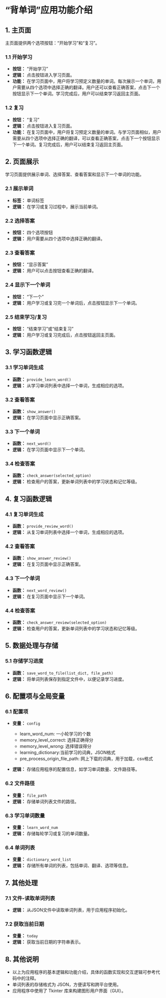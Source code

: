 # “背单词”应用功能介绍

## 1. 主页面

主页面提供两个选项按钮：“开始学习”和“复习”。

### 1.1 开始学习

- **按钮：** “开始学习”
- **逻辑：** 点击按钮进入学习页面。
- **功能：** 在学习页面中，用户将学习预定义数量的单词。每次展示一个单词，用户需要从四个选项中选择正确的翻译。用户还可以查看正确答案，点击下一个按钮显示下一个单词。学习完成后，用户可以结束学习返回主页面。

### 1.2 复习

- **按钮：** “复习”
- **逻辑：** 点击按钮进入复习页面。
- **功能：** 在复习页面中，用户将复习预定义数量的单词。与学习页面相似，用户需要从四个选项中选择正确的翻译，可以查看正确答案，点击下一个按钮显示下一个单词。复习完成后，用户可以结束复习返回主页面。

## 2. 页面展示

学习页面提供展示单词、选择答案、查看答案和显示下一个单词的功能。

### 2.1 展示单词

- **标签：** 单词标签
- **逻辑：** 在学习或复习过程中，展示当前单词。

### 2.2 选择答案

- **按钮：** 四个选项按钮
- **逻辑：** 用户需要从四个选项中选择正确的翻译。

### 2.3 查看答案

- **按钮：** “显示答案”
- **逻辑：** 用户可以点击按钮查看正确的翻译。

### 2.4 显示下一个单词

- **按钮：** “下一个”
- **逻辑：** 用户学习或复习完一个单词后，点击按钮显示下一个单词。

### 2.5 结束学习/复习

- **按钮：** “结束学习”或“结束复习”
- **逻辑：** 用户学习或复习完成后，点击按钮返回主页面。

## 3. 学习函数逻辑

### 3.1 学习单词生成

- **函数：** `provide_learn_word()`
- **逻辑：** 从学习单词列表中选择一个单词，生成相应的选项。

### 3.2 查看答案

- **函数：** `show_answer()`
- **逻辑：** 在学习页面中显示正确答案。

### 3.3 下一个单词

- **函数：** `next_word()`
- **逻辑：** 在学习页面中显示下一个单词。

### 3.4 检查答案

- **函数：** `check_answer(selected_option)`
- **逻辑：** 检查用户的答案，更新单词列表中的学习状态和记忆等级。

## 4. 复习函数逻辑

### 4.1 复习单词生成

- **函数：** `provide_review_word()`
- **逻辑：** 从复习单词列表中选择一个单词，生成相应的选项。

### 4.2 查看答案

- **函数：** `show_answer_review()`
- **逻辑：** 在复习页面中显示正确答案。

### 4.3 下一个单词

- **函数：** `next_word_review()`
- **逻辑：** 在复习页面中显示下一个单词。

### 4.4 检查答案

- **函数：** `check_answer_review(selected_option)`
- **逻辑：** 检查用户的答案，更新单词列表中的学习状态和记忆等级。

## 5. 数据处理与存储

### 5.1 存储学习进度

- **函数：** `save_word_to_file(list_dict, file_path)`
- **逻辑：** 将单词列表保存到指定文件中，以便记录学习进度。

## 6. 配置项与全局变量

### 6.1 配置项

- **变量：** `config`
  - learn_word_num: 一小轮学习的个数
  - memory_level_correct: 选择正确得分
  - memory_level_wrong: 选择错误得分
  - learning_dictionary:当前学习的词典，JSON格式
  - pre_process_origin_file_path: 网上下载的词典，用于加载，csv格式

- **逻辑：** 存储应用程序的配置信息，如学习单词数量、文件路径等。

### 6.2 文件路径

- **变量：** `file_path`
- **逻辑：** 存储单词列表文件的路径。

### 6.3 学习单词数量

- **变量：** `learn_word_num`
- **逻辑：** 存储每轮学习或复习的单词数量。

### 6.4 单词列表

- **变量：** `dictionary_word_list`
- **逻辑：** 存储所有单词的列表，包括单词、翻译、选项等信息。

## 7. 其他处理

### 7.1 文件-读取单词列表

- **逻辑：** 从JSON文件中读取单词列表，用于应用程序初始化。

### 7.2 获取当前日期

- **变量：** `today`
- **逻辑：** 获取当前日期的字符串表示。

## 8. 其他说明

- 以上为应用程序的基本逻辑和功能介绍，具体的函数实现和交互逻辑可参考代码中的注释。
- 单词列表的存储格式为 JSON，方便读写和跨平台使用。
- 应用程序中使用了 Tkinter 库来构建图形用户界面（GUI）。

